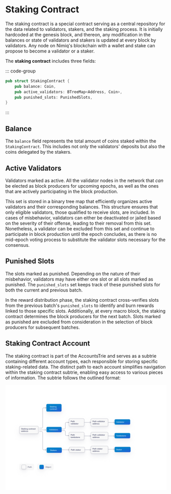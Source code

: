 # Staking Contract

The staking contract is a special contract serving as a central repository for the data related to validators, stakers, and the staking process. It is initially hardcoded at the genesis block, and thereon, any modification in the balances or state of validators and stakers is updated at every block by validators. Any node on Nimiq's blockchain with a wallet and stake can propose to become a validator or a staker.

The **staking contract** includes three fields:

::: code-group

```rust
pub struct StakingContract {
    pub balance: Coin,
    pub active_validators: BTreeMap<Address, Coin>,
    pub punished_slots: PunishedSlots,
}
```

:::

## Balance

The `balance` field represents the total amount of coins staked within the `StakingContract`. This includes not only the validators' deposits but also the coins delegated by the stakers.

## Active Validators

Validators marked as active. All the validator nodes in the network that *can* be elected as block producers for upcoming epochs, as well as the ones that are actively participating in the block production.

This set is stored in a binary tree map that efficiently organizes active validators and their corresponding balances. This structure ensures that only eligible validators, those qualified to receive slots, are included. In cases of misbehavior, validators can either be deactivated or jailed based on the severity of their offense, leading to their removal from this set. Nonetheless, a validator can be excluded from this set and continue to participate in block production until the epoch concludes, as there is no mid-epoch voting process to substitute the validator slots necessary for the consensus.

## Punished Slots

The slots marked as punished. Depending on the nature of their misbehavior, validators may have either one slot or all slots marked as punished. The `punished_slots` set keeps track of these punished slots for both the current and previous batch.

In the reward distribution phase, the staking contract cross-verifies slots from the previous batch's `punished_slots` to identify and burn rewards linked to those specific slots. Additionally, at every macro block, the staking contract determines the block producers for the next batch. Slots marked as punished are excluded from consideration in the selection of block producers for subsequent batches.

## Staking Contract Account

The staking contract is part of the AccountsTrie and serves as a subtrie containing different account types, each responsible for storing specific staking-related data. The distinct path to each account simplifies navigation within the staking contract subtrie, enabling easy access to various pieces of information. The subtrie follows the outlined format:

![Alt Text](/assets/images/protocol/staking-contract-path.png)
